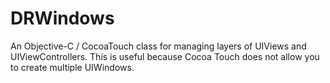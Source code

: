 DRWindows
=========

An Objective-C / CocoaTouch class for managing layers of UIViews and UIViewControllers. This is useful because Cocoa Touch does not allow you to create multiple UIWindows. 
